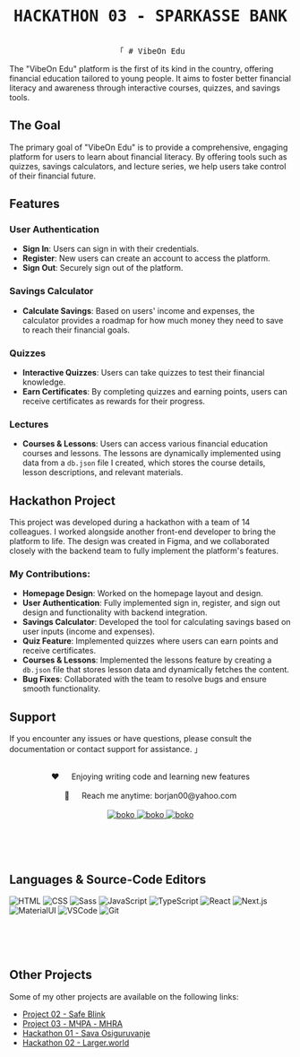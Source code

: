<h1 align="center">
    <samp>HACKATHON 03 - SPARKASSE BANK</samp>
</h1>

<p align="center"> 
  <samp>
    <br>
    「 # VibeOn Edu

The "VibeOn Edu" platform is the first of its kind in the country, offering financial education tailored to young people. It aims to foster better financial literacy and awareness through interactive courses, quizzes, and savings tools.

## The Goal

The primary goal of "VibeOn Edu" is to provide a comprehensive, engaging platform for users to learn about financial literacy. By offering tools such as quizzes, savings calculators, and lecture series, we help users take control of their financial future.

## Features

### User Authentication

- **Sign In**: Users can sign in with their credentials.
- **Register**: New users can create an account to access the platform.
- **Sign Out**: Securely sign out of the platform.

### Savings Calculator

- **Calculate Savings**: Based on users' income and expenses, the calculator provides a roadmap for how much money they need to save to reach their financial goals.

### Quizzes

- **Interactive Quizzes**: Users can take quizzes to test their financial knowledge.
- **Earn Certificates**: By completing quizzes and earning points, users can receive certificates as rewards for their progress.

### Lectures

- **Courses & Lessons**: Users can access various financial education courses and lessons. The lessons are dynamically implemented using data from a `db.json` file I created, which stores the course details, lesson descriptions, and relevant materials.

## Hackathon Project

This project was developed during a hackathon with a team of 14 colleagues. I worked alongside another front-end developer to bring the platform to life. The design was created in Figma, and we collaborated closely with the backend team to fully implement the platform's features.

### My Contributions:

- **Homepage Design**: Worked on the homepage layout and design.
- **User Authentication**: Fully implemented sign in, register, and sign out design and functionality with backend integration.
- **Savings Calculator**: Developed the tool for calculating savings based on user inputs (income and expenses).
- **Quiz Feature**: Implemented quizzes where users can earn points and receive certificates.
- **Courses & Lessons**: Implemented the lessons feature by creating a `db.json` file that stores lesson data and dynamically fetches the content.
- **Bug Fixes**: Collaborated with the team to resolve bugs and ensure smooth functionality.

## Support

If you encounter any issues or have questions, please consult the documentation or contact support for assistance.
」
<br>
<br>
</samp>

</p>

<p align="center">
 ❤️ &emsp; Enjoying writing code and learning new features<br/><br/>
 📧 &emsp; Reach me anytime: borjan00@yahoo.com<br/><br/>

<a href="https://www.linkedin.com/in/bokonastovski/" target="_blank">
  <img src="https://img.shields.io/badge/LinkedIn-0077B5?style=for-the-badge&logo=linkedin&logoColor=white" alt="boko"/>
 </a>
 <a href="https://www.instagram.com/__boko__/" target="_blank">
  <img src="https://img.shields.io/badge/Instagram-fe4164?style=for-the-badge&logo=instagram&logoColor=white" alt="boko" />
 </a>
 <a href="https://www.facebook.com/boko.nastovski/" target="_blank">
  <img src="https://img.shields.io/badge/Facebook-20BEFF?&style=for-the-badge&logo=facebook&logoColor=white" alt="boko"  />
  </a>

</p>

<br/>
<br/>
<br/>

## Languages & Source-Code Editors

![HTML](https://img.shields.io/badge/HTML5-E34F26?style=for-the-badge&logo=html5&logoColor=white)
![CSS](https://img.shields.io/badge/CSS3-1572B6?style=for-the-badge&logo=css3&logoColor=white)
![Sass](https://img.shields.io/badge/Sass-CC6699?style=for-the-badge&logo=sass&logoColor=white)
![JavaScript](https://img.shields.io/badge/Javascript-F0DB4F?style=for-the-badge&labelColor=black&logo=javascript&logoColor=F0DB4F)
![TypeScript](https://img.shields.io/badge/TypeScript-007ACC?style=for-the-badge&logo=typescript&logoColor=white)
![React](https://img.shields.io/badge/React-20232A?style=for-the-badge&logo=react&logoColor=61DAFB)
![Next.js](https://img.shields.io/badge/Next.js-black?logo=next.js&logoColor=white)
![MaterialUI](https://img.shields.io/badge/Material--UI-0081CB?style=for-the-badge&logo=material-ui&logoColor=white)
![VSCode](https://img.shields.io/badge/Visual_Studio-0078d7?style=for-the-badge&logo=visual%20studio&logoColor=white)
![Git](https://img.shields.io/badge/Git-F05032?style=for-the-badge&logo=git&logoColor=white)

<br/>
<br/>
<br/>

## Other Projects

Some of my other projects are available on the following links:

- [Project 02 - Safe Blink](https://github.com/bokonastovski/Projects/tree/Project02-SafeBlink)
- [Project 03 - МЧРА - MHRA](https://github.com/bokonastovski/Projects/tree/Project03-MHRA)
- [Hackathon 01 - Sava Osiguruvanje](https://github.com/bokonastovski/Projects/tree/Hackathon01-SavaOsiguruvanje)
- [Hackathon 02 - Larger.world](https://github.com/bokonastovski/Projects/tree/Hackathon02-Larger.world)
